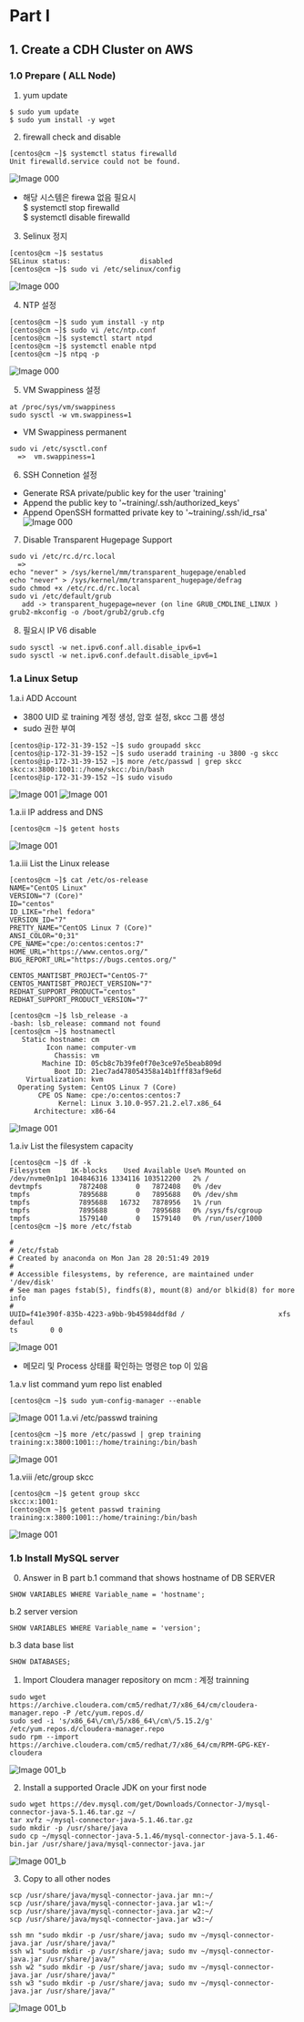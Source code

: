# Part I  

## 1. Create a CDH Cluster on AWS

### 1.0 Prepare   ( ALL Node)
1. yum update
```
$ sudo yum update
$ sudo yum install -y wget
```
2. firewall check and disable
```
[centos@cm ~]$ systemctl status firewalld
Unit firewalld.service could not be found.
```
![Image 000](img/0_1.png)
* 해당 시스템은 firewa 없음 필요시<br>
$ systemctl stop firewalld<br>
$ systemctl disable firewalld<br>

3. Selinux 정지
```
[centos@cm ~]$ sestatus
SELinux status:                 disabled
[centos@cm ~]$ sudo vi /etc/selinux/config
```
![Image 000](img/0_2.png)

4. NTP 설정
```
[centos@cm ~]$ sudo yum install -y ntp
[centos@cm ~]$ sudo vi /etc/ntp.conf
[centos@cm ~]$ systemctl start ntpd
[centos@cm ~]$ systemctl enable ntpd
[centos@cm ~]$ ntpq -p
```
![Image 000](img/0_3.png)

5. VM Swappiness 설정
```
at /proc/sys/vm/swappiness
sudo sysctl -w vm.swappiness=1
```
- VM Swappiness permanent
```
sudo vi /etc/sysctl.conf
  =>  vm.swappiness=1
```
6. SSH Connetion 설정
- Generate RSA private/public key for the user 'training'
- Append the public key to '~training/.ssh/authorized_keys'
- Append OpenSSH formatted private key to '~training/.ssh/id_rsa'
![Image 000](img/0_6.png)

7. Disable Transparent Hugepage Support
```
sudo vi /etc/rc.d/rc.local
  =>  
echo "never" > /sys/kernel/mm/transparent_hugepage/enabled
echo "never" > /sys/kernel/mm/transparent_hugepage/defrag
sudo chmod +x /etc/rc.d/rc.local
sudo vi /etc/default/grub
   add -> transparent_hugepage=never (on line GRUB_CMDLINE_LINUX )
grub2-mkconfig -o /boot/grub2/grub.cfg
```

8. 필요시   IP V6 disable
```
sudo sysctl -w net.ipv6.conf.all.disable_ipv6=1
sudo sysctl -w net.ipv6.conf.default.disable_ipv6=1
```

### 1.a Linux Setup
1.a.i ADD Account   
- 3800 UID 로 training 계정 생성, 암호 설정, skcc 그룹 생성
- sudo 권한 부여
```
[centos@ip-172-31-39-152 ~]$ sudo groupadd skcc
[centos@ip-172-31-39-152 ~]$ sudo useradd training -u 3800 -g skcc
[centos@ip-172-31-39-152 ~]$ more /etc/passwd | grep skcc
skcc:x:3800:1001::/home/skcc:/bin/bash
[centos@ip-172-31-39-152 ~]$ sudo visudo
```

![Image 001](img/1_a_i.png)
![Image 001](img/1_a_i_2.png)

1.a.ii IP address and DNS
```
[centos@cm ~]$ getent hosts
```
![Image 001](img/1_a_ii.PNG)

1.a.iii List the Linux release
```
[centos@cm ~]$ cat /etc/os-release
NAME="CentOS Linux"
VERSION="7 (Core)"
ID="centos"
ID_LIKE="rhel fedora"
VERSION_ID="7"
PRETTY_NAME="CentOS Linux 7 (Core)"
ANSI_COLOR="0;31"
CPE_NAME="cpe:/o:centos:centos:7"
HOME_URL="https://www.centos.org/"
BUG_REPORT_URL="https://bugs.centos.org/"

CENTOS_MANTISBT_PROJECT="CentOS-7"
CENTOS_MANTISBT_PROJECT_VERSION="7"
REDHAT_SUPPORT_PRODUCT="centos"
REDHAT_SUPPORT_PRODUCT_VERSION="7"

[centos@cm ~]$ lsb_release -a
-bash: lsb_release: command not found
[centos@cm ~]$ hostnamectl
   Static hostname: cm
         Icon name: computer-vm
           Chassis: vm
        Machine ID: 05cb8c7b39fe0f70e3ce97e5beab809d
           Boot ID: 21ec7ad478054358a14b1fff83af9e6d
    Virtualization: kvm
  Operating System: CentOS Linux 7 (Core)
       CPE OS Name: cpe:/o:centos:centos:7
            Kernel: Linux 3.10.0-957.21.2.el7.x86_64
      Architecture: x86-64
```
![Image 001](img/1_a_iii.PNG)


1.a.iv List the filesystem capacity
```
[centos@cm ~]$ df -k
Filesystem     1K-blocks    Used Available Use% Mounted on
/dev/nvme0n1p1 104846316 1334116 103512200   2% /
devtmpfs         7872408       0   7872408   0% /dev
tmpfs            7895688       0   7895688   0% /dev/shm
tmpfs            7895688   16732   7878956   1% /run
tmpfs            7895688       0   7895688   0% /sys/fs/cgroup
tmpfs            1579140       0   1579140   0% /run/user/1000
[centos@cm ~]$ more /etc/fstab

#
# /etc/fstab
# Created by anaconda on Mon Jan 28 20:51:49 2019
#
# Accessible filesystems, by reference, are maintained under '/dev/disk'
# See man pages fstab(5), findfs(8), mount(8) and/or blkid(8) for more info
#
UUID=f41e390f-835b-4223-a9bb-9b45984ddf8d /                       xfs     defaul
ts        0 0
```
![Image 001](img/1_a_iv.PNG)
* 메모리 및  Process 상태를 확인하는 명령은 top 이 있음

1.a.v list command yum  repo list enabled
```
[centos@cm ~]$ sudo yum-config-manager --enable
```
![Image 001](img/1_a_v.PNG)
1.a.vi /etc/passwd  training
```
[centos@cm ~]$ more /etc/passwd | grep training
training:x:3800:1001::/home/training:/bin/bash
```
![Image 001](img/1_a_vi.PNG)

1.a.viii /etc/group  skcc
```
[centos@cm ~]$ getent group skcc
skcc:x:1001:
[centos@cm ~]$ getent passwd training
training:x:3800:1001::/home/training:/bin/bash
```
![Image 001](img/1_a_viii.PNG)

### 1.b Install MySQL server
0) Answer in B part
b.1 command that shows hostname of DB SERVER
```
SHOW VARIABLES WHERE Variable_name = 'hostname';
```
b.2 server version
```
SHOW VARIABLES WHERE Variable_name = 'version';
```
b.3 data base list
```
SHOW DATABASES;
```

1)  Import Cloudera manager repository on mcm :  계정   trainning
```
sudo wget https://archive.cloudera.com/cm5/redhat/7/x86_64/cm/cloudera-manager.repo -P /etc/yum.repos.d/
sudo sed -i 's/x86_64\/cm\/5/x86_64\/cm\/5.15.2/g' /etc/yum.repos.d/cloudera-manager.repo
sudo rpm --import https://archive.cloudera.com/cm5/redhat/7/x86_64/cm/RPM-GPG-KEY-cloudera
```
![Image 001_b](img/1_b_1.PNG)

2)  Install a supported Oracle JDK on your first node
```
sudo wget https://dev.mysql.com/get/Downloads/Connector-J/mysql-connector-java-5.1.46.tar.gz ~/
tar xvfz ~/mysql-connector-java-5.1.46.tar.gz
sudo mkdir -p /usr/share/java
sudo cp ~/mysql-connector-java-5.1.46/mysql-connector-java-5.1.46-bin.jar /usr/share/java/mysql-connector-java.jar
```
![Image 001_b](img/1_b_2.PNG)

3)  Copy to all other nodes
```
scp /usr/share/java/mysql-connector-java.jar mn:~/
scp /usr/share/java/mysql-connector-java.jar w1:~/
scp /usr/share/java/mysql-connector-java.jar w2:~/
scp /usr/share/java/mysql-connector-java.jar w3:~/

ssh mn "sudo mkdir -p /usr/share/java; sudo mv ~/mysql-connector-java.jar /usr/share/java/"
ssh w1 "sudo mkdir -p /usr/share/java; sudo mv ~/mysql-connector-java.jar /usr/share/java/"
ssh w2 "sudo mkdir -p /usr/share/java; sudo mv ~/mysql-connector-java.jar /usr/share/java/"
ssh w3 "sudo mkdir -p /usr/share/java; sudo mv ~/mysql-connector-java.jar /usr/share/java/"

```
![Image 001_b](img/1_b_2.PNG)
